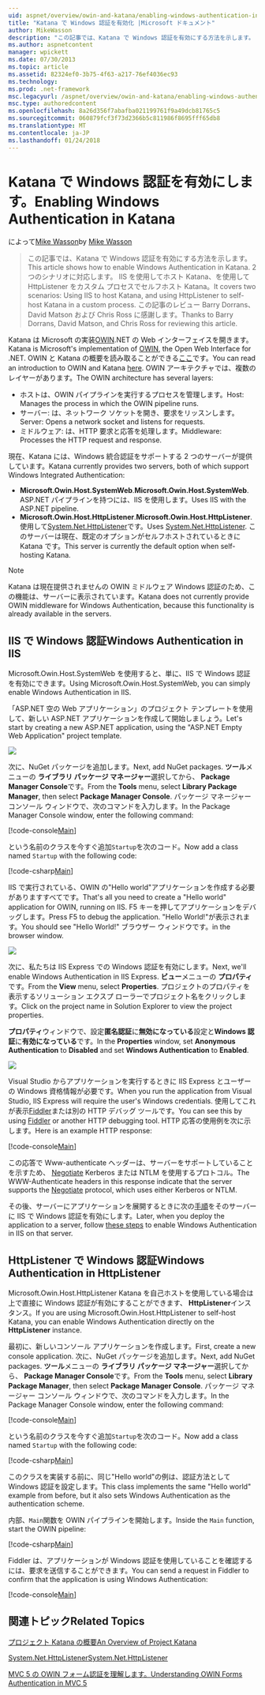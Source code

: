 ```yaml
---
uid: aspnet/overview/owin-and-katana/enabling-windows-authentication-in-katana
title: "Katana で Windows 認証を有効化 |Microsoft ドキュメント"
author: MikeWasson
description: "この記事では、Katana で Windows 認証を有効にする方法を示します。 2 つのシナリオに対応します IIS を使用してホスト Katana、を使用して HttpListener を Kat を自己ホストしています.。"
ms.author: aspnetcontent
manager: wpickett
ms.date: 07/30/2013
ms.topic: article
ms.assetid: 82324ef0-3b75-4f63-a217-76ef4036ec93
ms.technology: 
ms.prod: .net-framework
msc.legacyurl: /aspnet/overview/owin-and-katana/enabling-windows-authentication-in-katana
msc.type: authoredcontent
ms.openlocfilehash: 8a26d356f7abafba021199761f9a49dcb81765c5
ms.sourcegitcommit: 060879fcf3f73d2366b5c811986f8695fff65db8
ms.translationtype: MT
ms.contentlocale: ja-JP
ms.lasthandoff: 01/24/2018
---
```

<a name="enabling-windows-authentication-in-katana"></a><span data-ttu-id="71afc-104">Katana で Windows 認証を有効にします。</span><span class="sxs-lookup"><span data-stu-id="71afc-104">Enabling Windows Authentication in Katana</span></span>
====================
<span data-ttu-id="71afc-105">によって[Mike Wasson](https://github.com/MikeWasson)</span><span class="sxs-lookup"><span data-stu-id="71afc-105">by [Mike Wasson](https://github.com/MikeWasson)</span></span>

> <span data-ttu-id="71afc-106">この記事では、Katana で Windows 認証を有効にする方法を示します。</span><span class="sxs-lookup"><span data-stu-id="71afc-106">This article shows how to enable Windows Authentication in Katana.</span></span> <span data-ttu-id="71afc-107">2 つのシナリオに対応します。 IIS を使用してホスト Katana、を使用して HttpListener をカスタム プロセスでセルフホスト Katana。</span><span class="sxs-lookup"><span data-stu-id="71afc-107">It covers two scenarios: Using IIS to host Katana, and using HttpListener to self-host Katana in a custom process.</span></span> <span data-ttu-id="71afc-108">この記事のレビュー Barry Dorrans、David Matson および Chris Ross に感謝します。</span><span class="sxs-lookup"><span data-stu-id="71afc-108">Thanks to Barry Dorrans, David Matson, and Chris Ross for reviewing this article.</span></span>


<span data-ttu-id="71afc-109">Katana は Microsoft の実装[OWIN](http://owin.org/).NET の Web インターフェイスを開きます。</span><span class="sxs-lookup"><span data-stu-id="71afc-109">Katana is Microsoft's implementation of [OWIN](http://owin.org/), the Open Web Interface for .NET.</span></span> <span data-ttu-id="71afc-110">OWIN と Katana の概要を読み取ることができる[ここ](an-overview-of-project-katana.md)です。</span><span class="sxs-lookup"><span data-stu-id="71afc-110">You can read an introduction to OWIN and Katana [here](an-overview-of-project-katana.md).</span></span> <span data-ttu-id="71afc-111">OWIN アーキテクチャでは、複数のレイヤーがあります。</span><span class="sxs-lookup"><span data-stu-id="71afc-111">The OWIN architecture has several layers:</span></span>

- <span data-ttu-id="71afc-112">ホストは、OWIN パイプラインを実行するプロセスを管理します。</span><span class="sxs-lookup"><span data-stu-id="71afc-112">Host: Manages the process in which the OWIN pipeline runs.</span></span>
- <span data-ttu-id="71afc-113">サーバー: は、ネットワーク ソケットを開き、要求をリッスンします。</span><span class="sxs-lookup"><span data-stu-id="71afc-113">Server: Opens a network socket and listens for requests.</span></span>
- <span data-ttu-id="71afc-114">ミドルウェア: は、HTTP 要求と応答を処理します。</span><span class="sxs-lookup"><span data-stu-id="71afc-114">Middleware: Processes the HTTP request and response.</span></span>

<span data-ttu-id="71afc-115">現在、Katana には、Windows 統合認証をサポートする 2 つのサーバーが提供しています。</span><span class="sxs-lookup"><span data-stu-id="71afc-115">Katana currently provides two servers, both of which support Windows Integrated Authentication:</span></span>

- <span data-ttu-id="71afc-116">**Microsoft.Owin.Host.SystemWeb**.</span><span class="sxs-lookup"><span data-stu-id="71afc-116">**Microsoft.Owin.Host.SystemWeb**.</span></span> <span data-ttu-id="71afc-117">ASP.NET パイプラインを持つには、IIS を使用します。</span><span class="sxs-lookup"><span data-stu-id="71afc-117">Uses IIS with the ASP.NET pipeline.</span></span>
- <span data-ttu-id="71afc-118">**Microsoft.Owin.Host.HttpListener**.</span><span class="sxs-lookup"><span data-stu-id="71afc-118">**Microsoft.Owin.Host.HttpListener**.</span></span> <span data-ttu-id="71afc-119">使用して[System.Net.HttpListener](https://msdn.microsoft.com/library/system.net.httplistener.aspx)です。</span><span class="sxs-lookup"><span data-stu-id="71afc-119">Uses [System.Net.HttpListener](https://msdn.microsoft.com/library/system.net.httplistener.aspx).</span></span> <span data-ttu-id="71afc-120">このサーバーは現在、既定のオプションがセルフホストされているときに Katana です。</span><span class="sxs-lookup"><span data-stu-id="71afc-120">This server is currently the default option when self-hosting Katana.</span></span>

> [!NOTE]
> <span data-ttu-id="71afc-121">Katana は現在提供されませんの OWIN ミドルウェア Windows 認証のため、この機能は、サーバーに表示されています。</span><span class="sxs-lookup"><span data-stu-id="71afc-121">Katana does not currently provide OWIN middleware for Windows Authentication, because this functionality is already available in the servers.</span></span>


## <a name="windows-authentication-in-iis"></a><span data-ttu-id="71afc-122">IIS で Windows 認証</span><span class="sxs-lookup"><span data-stu-id="71afc-122">Windows Authentication in IIS</span></span>

<span data-ttu-id="71afc-123">Microsoft.Owin.Host.SystemWeb を使用すると、単に、IIS で Windows 認証を有効にできます。</span><span class="sxs-lookup"><span data-stu-id="71afc-123">Using Microsoft.Owin.Host.SystemWeb, you can simply enable Windows Authentication in IIS.</span></span>

<span data-ttu-id="71afc-124">「ASP.NET 空の Web アプリケーション」のプロジェクト テンプレートを使用して、新しい ASP.NET アプリケーションを作成して開始しましょう。</span><span class="sxs-lookup"><span data-stu-id="71afc-124">Let's start by creating a new ASP.NET application, using the "ASP.NET Empty Web Application" project template.</span></span>

![](enabling-windows-authentication-in-katana/_static/image1.png)

<span data-ttu-id="71afc-125">次に、NuGet パッケージを追加します。</span><span class="sxs-lookup"><span data-stu-id="71afc-125">Next, add NuGet packages.</span></span> <span data-ttu-id="71afc-126">**ツール**メニューの **ライブラリ パッケージ マネージャー**選択してから、 **Package Manager Console**です。</span><span class="sxs-lookup"><span data-stu-id="71afc-126">From the **Tools** menu, select **Library Package Manager**, then select **Package Manager Console**.</span></span> <span data-ttu-id="71afc-127">パッケージ マネージャー コンソール ウィンドウで、次のコマンドを入力します。</span><span class="sxs-lookup"><span data-stu-id="71afc-127">In the Package Manager Console window, enter the following command:</span></span>

[!code-console[Main](enabling-windows-authentication-in-katana/samples/sample1.cmd)]

<span data-ttu-id="71afc-128">という名前のクラスを今すぐ追加`Startup`を次のコード。</span><span class="sxs-lookup"><span data-stu-id="71afc-128">Now add a class named `Startup` with the following code:</span></span>

[!code-csharp[Main](enabling-windows-authentication-in-katana/samples/sample2.cs)]

<span data-ttu-id="71afc-129">IIS で実行されている、OWIN の"Hello world"アプリケーションを作成する必要がありますすべてです。</span><span class="sxs-lookup"><span data-stu-id="71afc-129">That's all you need to create a "Hello world" application for OWIN, running on IIS.</span></span> <span data-ttu-id="71afc-130">F5 キーを押してアプリケーションをデバッグします。</span><span class="sxs-lookup"><span data-stu-id="71afc-130">Press F5 to debug the application.</span></span> <span data-ttu-id="71afc-131">"Hello World!"が表示されます。</span><span class="sxs-lookup"><span data-stu-id="71afc-131">You should see "Hello World!"</span></span> <span data-ttu-id="71afc-132">ブラウザー ウィンドウです。</span><span class="sxs-lookup"><span data-stu-id="71afc-132">in the browser window.</span></span>

![](enabling-windows-authentication-in-katana/_static/image2.png)

<span data-ttu-id="71afc-133">次に、私たちは IIS Express での Windows 認証を有効にします。</span><span class="sxs-lookup"><span data-stu-id="71afc-133">Next, we'll enable Windows Authentication in IIS Express.</span></span> <span data-ttu-id="71afc-134">**ビュー**メニューの **プロパティ**です。</span><span class="sxs-lookup"><span data-stu-id="71afc-134">From the **View** menu, select **Properties**.</span></span> <span data-ttu-id="71afc-135">プロジェクトのプロパティを表示するソリューション エクスプ ローラーでプロジェクト名をクリックします。</span><span class="sxs-lookup"><span data-stu-id="71afc-135">Click on the project name in Solution Explorer to view the project properties.</span></span>

<span data-ttu-id="71afc-136">**プロパティ**ウィンドウで、設定**匿名認証**に**無効になっている**設定と**Windows 認証**に**有効になっている**です。</span><span class="sxs-lookup"><span data-stu-id="71afc-136">In the **Properties** window, set **Anonymous Authentication** to **Disabled** and set **Windows Authentication** to **Enabled**.</span></span>

![](enabling-windows-authentication-in-katana/_static/image3.png)

<span data-ttu-id="71afc-137">Visual Studio からアプリケーションを実行するときに IIS Express とユーザーの Windows 資格情報が必要です。</span><span class="sxs-lookup"><span data-stu-id="71afc-137">When you run the application from Visual Studio, IIS Express will require the user's Windows credentials.</span></span> <span data-ttu-id="71afc-138">使用してこれが表示[Fiddler](http://fiddler2.com/home)または別の HTTP デバッグ ツールです。</span><span class="sxs-lookup"><span data-stu-id="71afc-138">You can see this by using [Fiddler](http://fiddler2.com/home) or another HTTP debugging tool.</span></span> <span data-ttu-id="71afc-139">HTTP 応答の使用例を次に示します。</span><span class="sxs-lookup"><span data-stu-id="71afc-139">Here is an example HTTP response:</span></span>

[!code-console[Main](enabling-windows-authentication-in-katana/samples/sample3.cmd?highlight=1,5-6)]

<span data-ttu-id="71afc-140">この応答で Www-authenticate ヘッダーは、サーバーをサポートしていることを示すため、 [Negotiate](http://www.ietf.org/rfc/rfc4559.txt) Kerberos または NTLM を使用するプロトコル。</span><span class="sxs-lookup"><span data-stu-id="71afc-140">The WWW-Authenticate headers in this response indicate that the server supports the [Negotiate](http://www.ietf.org/rfc/rfc4559.txt) protocol, which uses either Kerberos or NTLM.</span></span>

<span data-ttu-id="71afc-141">その後、サーバーにアプリケーションを展開するときに次の[手順](https://www.iis.net/configreference/system.webserver/security/authentication/windowsauthentication)をそのサーバーに IIS で Windows 認証を有効にします。</span><span class="sxs-lookup"><span data-stu-id="71afc-141">Later, when you deploy the application to a server, follow [these steps](https://www.iis.net/configreference/system.webserver/security/authentication/windowsauthentication) to enable Windows Authentication in IIS on that server.</span></span>

## <a name="windows-authentication-in-httplistener"></a><span data-ttu-id="71afc-142">HttpListener で Windows 認証</span><span class="sxs-lookup"><span data-stu-id="71afc-142">Windows Authentication in HttpListener</span></span>

<span data-ttu-id="71afc-143">Microsoft.Owin.Host.HttpListener Katana を自己ホストを使用している場合は上で直接に Windows 認証が有効にすることができます、 **HttpListener**インスタンス。</span><span class="sxs-lookup"><span data-stu-id="71afc-143">If you are using Microsoft.Owin.Host.HttpListener to self-host Katana, you can enable Windows Authentication directly on the **HttpListener** instance.</span></span>

<span data-ttu-id="71afc-144">最初に、新しいコンソール アプリケーションを作成します。</span><span class="sxs-lookup"><span data-stu-id="71afc-144">First, create a new console application.</span></span> <span data-ttu-id="71afc-145">次に、NuGet パッケージを追加します。</span><span class="sxs-lookup"><span data-stu-id="71afc-145">Next, add NuGet packages.</span></span> <span data-ttu-id="71afc-146">**ツール**メニューの **ライブラリ パッケージ マネージャー**選択してから、 **Package Manager Console**です。</span><span class="sxs-lookup"><span data-stu-id="71afc-146">From the **Tools** menu, select **Library Package Manager**, then select **Package Manager Console**.</span></span> <span data-ttu-id="71afc-147">パッケージ マネージャー コンソール ウィンドウで、次のコマンドを入力します。</span><span class="sxs-lookup"><span data-stu-id="71afc-147">In the Package Manager Console window, enter the following command:</span></span>

[!code-console[Main](enabling-windows-authentication-in-katana/samples/sample4.cmd)]

<span data-ttu-id="71afc-148">という名前のクラスを今すぐ追加`Startup`を次のコード。</span><span class="sxs-lookup"><span data-stu-id="71afc-148">Now add a class named `Startup` with the following code:</span></span>

[!code-csharp[Main](enabling-windows-authentication-in-katana/samples/sample5.cs)]

<span data-ttu-id="71afc-149">このクラスを実装する前に、同じ"Hello world"の例は、認証方法として Windows 認証を設定します。</span><span class="sxs-lookup"><span data-stu-id="71afc-149">This class implements the same "Hello world" example from before, but it also sets Windows Authentication as the authentication scheme.</span></span>

<span data-ttu-id="71afc-150">内部、`Main`関数を OWIN パイプラインを開始します。</span><span class="sxs-lookup"><span data-stu-id="71afc-150">Inside the `Main` function, start the OWIN pipeline:</span></span>

[!code-csharp[Main](enabling-windows-authentication-in-katana/samples/sample6.cs)]

<span data-ttu-id="71afc-151">Fiddler は、アプリケーションが Windows 認証を使用していることを確認するには、要求を送信することができます。</span><span class="sxs-lookup"><span data-stu-id="71afc-151">You can send a request in Fiddler to confirm that the application is using Windows Authentication:</span></span>

[!code-console[Main](enabling-windows-authentication-in-katana/samples/sample7.cmd?highlight=1,4-5)]

## <a name="related-topics"></a><span data-ttu-id="71afc-152">関連トピック</span><span class="sxs-lookup"><span data-stu-id="71afc-152">Related Topics</span></span>

[<span data-ttu-id="71afc-153">プロジェクト Katana の概要</span><span class="sxs-lookup"><span data-stu-id="71afc-153">An Overview of Project Katana</span></span>](an-overview-of-project-katana.md)

[<span data-ttu-id="71afc-154">System.Net.HttpListener</span><span class="sxs-lookup"><span data-stu-id="71afc-154">System.Net.HttpListener</span></span>](https://msdn.microsoft.com/library/system.net.httplistener.aspx)

[<span data-ttu-id="71afc-155">MVC 5 の OWIN フォーム認証を理解します。</span><span class="sxs-lookup"><span data-stu-id="71afc-155">Understanding OWIN Forms Authentication in MVC 5</span></span>](https://blogs.msdn.com/b/webdev/archive/2013/07/03/understanding-owin-forms-authentication-in-mvc-5.aspx)
